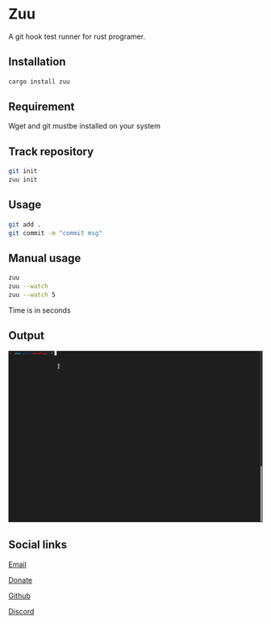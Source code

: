 # Zuu 

A git hook test runner for rust programer.

## Installation

```sh
cargo install zuu
```

## Requirement

Wget and git mustbe installed on your system

## Track repository

```bash
git init
zuu init
```

## Usage

```sh
git add .
git commit -m "commit msg"
```

## Manual usage 

```bash
zuu
zuu --watch
zuu --watch 5 
```

Time is in seconds

## Output 

![zuu output](https://raw.githubusercontent.com/taishingi/zuu/master/zuu-2.gif)

## Social links

[Email](mailto:micieli@vivaldi.net)

[Donate](https://www.paypal.com/donate/?hosted_button_id=D43VUM85PM724)

[Github](https://github.com/taishingi)

[Discord](https://discord.gg/U5gFCtfc)
